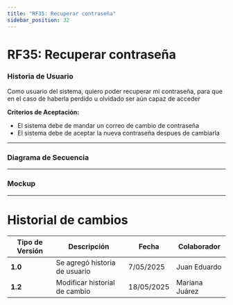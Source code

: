 ```yaml
---
title: "RF35: Recuperar contraseña"  
sidebar_position: 32
---
```


# RF35: Recuperar contraseña


### Historia de Usuario
Como usuario del sistema, quiero poder recuperar mi contraseña, para que en el caso de haberla perdido u olvidado ser aún capaz de acceder

  **Criterios de Aceptación:**
  - El sistema debe de mandar un correo de cambio de contraseña
  - El sistema debe de aceptar la nueva contraseña despues de cambiarla

---

### Diagrama de Secuencia


---

### Mockup

---                                                       

# Historial de cambios
| **Tipo de Versión** | **Descripción**                      | **Fecha** | **Colaborador**   |
| ------------------- | ------------------------------------ | --------- | ----------------- |
| **1.0**             | Se agregó historia de usuario        | 7/05/2025 | Juan Eduardo      |
| **1.2**             | Modificar historial de cambio        | 18/05/2025| Mariana Juárez    |